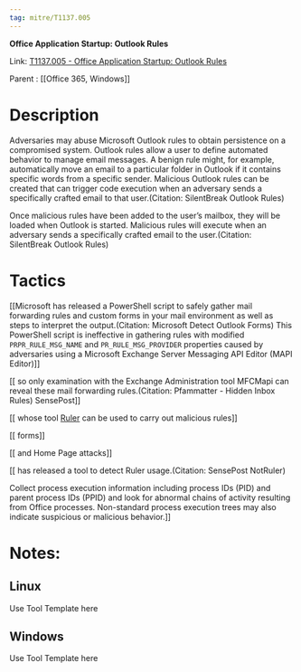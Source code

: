 ```yaml
---
tag: mitre/T1137.005
---
```


**Office Application Startup: Outlook Rules**

Link: [T1137.005 - Office Application Startup: Outlook Rules](https://attack.mitre.org/techniques/T1137/005)

Parent : [[Office 365, Windows]]


# Description

Adversaries may abuse Microsoft Outlook rules to obtain persistence on a compromised system. Outlook rules allow a user to define automated behavior to manage email messages. A benign rule might, for example, automatically move an email to a particular folder in Outlook if it contains specific words from a specific sender. Malicious Outlook rules can be created that can trigger code execution when an adversary sends a specifically crafted email to that user.(Citation: SilentBreak Outlook Rules)

Once malicious rules have been added to the user’s mailbox, they will be loaded when Outlook is started. Malicious rules will execute when an adversary sends a specifically crafted email to the user.(Citation: SilentBreak Outlook Rules)

# Tactics


[[Microsoft has released a PowerShell script to safely gather mail forwarding rules and custom forms in your mail environment as well as steps to interpret the output.(Citation: Microsoft Detect Outlook Forms) This PowerShell script is ineffective in gathering rules with modified `PRPR_RULE_MSG_NAME` and `PR_RULE_MSG_PROVIDER` properties caused by adversaries using a Microsoft Exchange Server Messaging API Editor (MAPI Editor)]]

[[ so only examination with the Exchange Administration tool MFCMapi can reveal these mail forwarding rules.(Citation: Pfammatter - Hidden Inbox Rules) SensePost]]

[[ whose tool [Ruler](https://attack.mitre.org/software/S0358) can be used to carry out malicious rules]]

[[ forms]]

[[ and Home Page attacks]]

[[ has released a tool to detect Ruler usage.(Citation: SensePost NotRuler)

Collect process execution information including process IDs (PID) and parent process IDs (PPID) and look for abnormal chains of activity resulting from Office processes. Non-standard process execution trees may also indicate suspicious or malicious behavior.]]


# Notes:

## Linux

Use Tool Template here

## Windows

Use Tool Template here